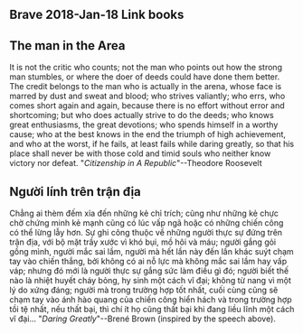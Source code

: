 Brave
2018-Jan-18
Link
books
-----

## The man in the Area
It is not the critic who counts; not the man who points out how the strong man stumbles, or where the doer of deeds could have done them better. The credit belongs to the man who is actually in the arena, whose face is marred by dust and sweat and blood; who strives valiantly; who errs, who comes short again and again, because there is no effort without error and shortcoming; but who does actually strive to do the deeds; who knows great enthusiasms, the great devotions; who spends himself in a worthy cause; who at the best knows in the end the triumph of high achievement, and who at the worst, if he fails, at least fails while daring greatly, so that his place shall never be with those cold and timid souls who neither know victory nor defeat. "*Citizenship in A Republic*"--Theodore Roosevelt

## Người lính trên trận địa
Chẳng ai thèm đếm xỉa đến những kẻ chỉ trích; cũng như những kẻ chực chờ chứng minh kẻ mạnh cũng có lúc vấp ngã hoặc có những chiến công có thể lừng lẫy hơn.
Sự ghi công thuộc về những người thực sự đứng trên trận địa, với bộ mặt trầy xước vì khó bụi, mồ hôi và máu; người gắng gỏi gồng mình, người mắc sai lầm, người mà hết lần này đến lần khác suýt chạm tay vào chiến thắng, bởi không có ai nỗ lực mà không mắc sai lầm hay vấp váp; nhưng đó mới là người thực sự gắng sức làm điều gì đó; người biết thế nào là nhiệt huyết cháy bỏng, hy sinh một cách vĩ đại; không từ nang vì một lý do xứng đáng; người mà trong trường hợp tốt nhất, cuối cùng cũng sẽ chạm tay vào ánh hào quang của chiến công hiển hách và trong trường hợp tồi tệ nhất, nếu thất bại, thì chí ít họ cũng thất bại khi đang liều lĩnh một cách vĩ đại... "*Daring Greatly*"--Brené Brown (inspired by the speech above).